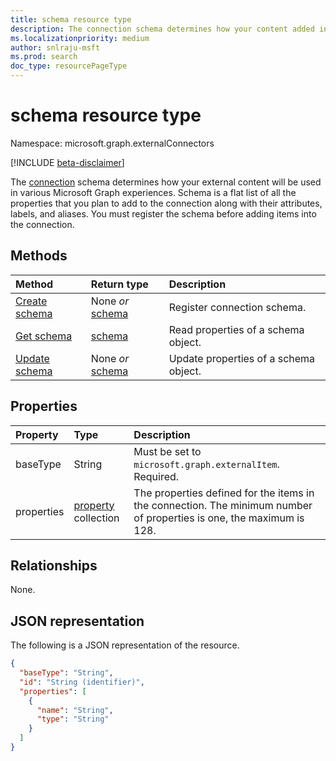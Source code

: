 ```yaml
---
title: schema resource type
description: The connection schema determines how your content added into a connection will be used in various Microsoft Graph experiences.
ms.localizationpriority: medium
author: snlraju-msft
ms.prod: search
doc_type: resourcePageType
---
```


# schema resource type

Namespace: microsoft.graph.externalConnectors

[!INCLUDE [beta-disclaimer](../../includes/beta-disclaimer.md)]

The [connection](externalconnectors-externalconnection.md) schema determines how your external content will be used in various Microsoft Graph experiences. Schema is a flat list of all the properties that you plan to add to the connection along with their attributes, labels, and aliases. You must register the schema before adding items into the connection.

## Methods

| Method                                                                       | Return type                                      | Description                           |
| :--------------------------------------------------------------------------- | :----------------------------------------------- | :------------------------------------ |
| [Create schema](../api/externalconnectors-externalconnection-post-schema.md) | None *or* [schema](externalconnectors-schema.md) | Register connection schema.           |
| [Get schema](../api/externalconnectors-schema-get.md)                        | [schema](externalconnectors-schema.md)           | Read properties of a schema object.   |
| [Update schema](../api/externalconnectors-schema-update.md)                  | None *or* [schema](externalconnectors-schema.md) | Update properties of a schema object. |

## Properties

| Property   | Type                                                  | Description                                                                                                          |
| :--------- | :---------------------------------------------------- | :------------------------------------------------------------------------------------------------------------------- |
| baseType   | String                                                | Must be set to `microsoft.graph.externalItem`. Required.                                                             |
| properties | [property](externalconnectors-property.md) collection | The properties defined for the items in the connection. The minimum number of properties is one, the maximum is 128. |

## Relationships

None.

## JSON representation

The following is a JSON representation of the resource.

<!-- {
  "blockType": "resource",
  "optionalProperties": [
  ],
  "@odata.type": "microsoft.graph.externalConnectors.schema",
  "keyProperty": "id"
}-->

```json
{
  "baseType": "String",
  "id": "String (identifier)",
  "properties": [
    {
      "name": "String",
      "type": "String"
    }
  ]
}
```

<!-- uuid: 16cd6b66-4b1a-43a1-adaf-3a886856ed98
2019-02-04 14:57:30 UTC -->

<!-- {
  "type": "#page.annotation",
  "description": "schema resource",
  "keywords": "",
  "section": "documentation",
  "tocPath": ""
}-->
